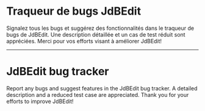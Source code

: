 # Traqueur de bugs JdBEdit
Signalez tous les bugs et suggérez des fonctionnalités dans le traqueur de bugs de JdBEdit. Une description détaillée et un cas de test réduit sont appréciées. Merci pour vos efforts visant à améliorer JdBEdit!

---

# JdBEdit bug tracker
Report any bugs and suggest features in the JdBEdit bug tracker. A detailed description and a reduced test case are appreciated. Thank you for your efforts to improve JdBEdit!
